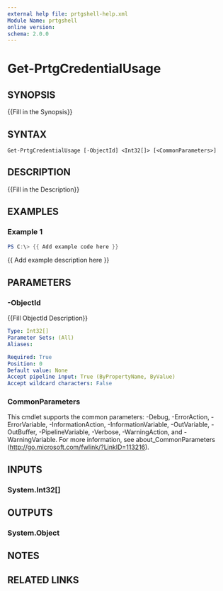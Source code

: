 ```yaml
---
external help file: prtgshell-help.xml
Module Name: prtgshell
online version:
schema: 2.0.0
---
```


# Get-PrtgCredentialUsage

## SYNOPSIS
{{Fill in the Synopsis}}

## SYNTAX

```
Get-PrtgCredentialUsage [-ObjectId] <Int32[]> [<CommonParameters>]
```

## DESCRIPTION
{{Fill in the Description}}

## EXAMPLES

### Example 1
```powershell
PS C:\> {{ Add example code here }}
```

{{ Add example description here }}

## PARAMETERS

### -ObjectId
{{Fill ObjectId Description}}

```yaml
Type: Int32[]
Parameter Sets: (All)
Aliases:

Required: True
Position: 0
Default value: None
Accept pipeline input: True (ByPropertyName, ByValue)
Accept wildcard characters: False
```

### CommonParameters
This cmdlet supports the common parameters: -Debug, -ErrorAction, -ErrorVariable, -InformationAction, -InformationVariable, -OutVariable, -OutBuffer, -PipelineVariable, -Verbose, -WarningAction, and -WarningVariable. For more information, see about_CommonParameters (http://go.microsoft.com/fwlink/?LinkID=113216).

## INPUTS

### System.Int32[]
## OUTPUTS

### System.Object
## NOTES

## RELATED LINKS
